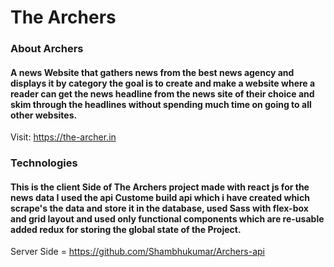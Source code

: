 # The Archers 
<h3>About Archers</h3>
<h4>A news Website that gathers news from the best news agency and displays it by category the goal is to create and make a website where a reader can get the news headline from the news site of their choice and skim through the headlines without spending much time on going to all other websites.</h4>


Visit: https://the-archer.in
<h3>Technologies</h3>
<h4>This is the client Side of The Archers project  made with react js for the news data I used the api Custome build api which i have created which scrape's the data and store it in the database, used Sass with flex-box and grid layout and used only functional components which are re-usable added redux for storing the global state of the Project.</h4>


Server Side = https://github.com/Shambhukumar/Archers-api
